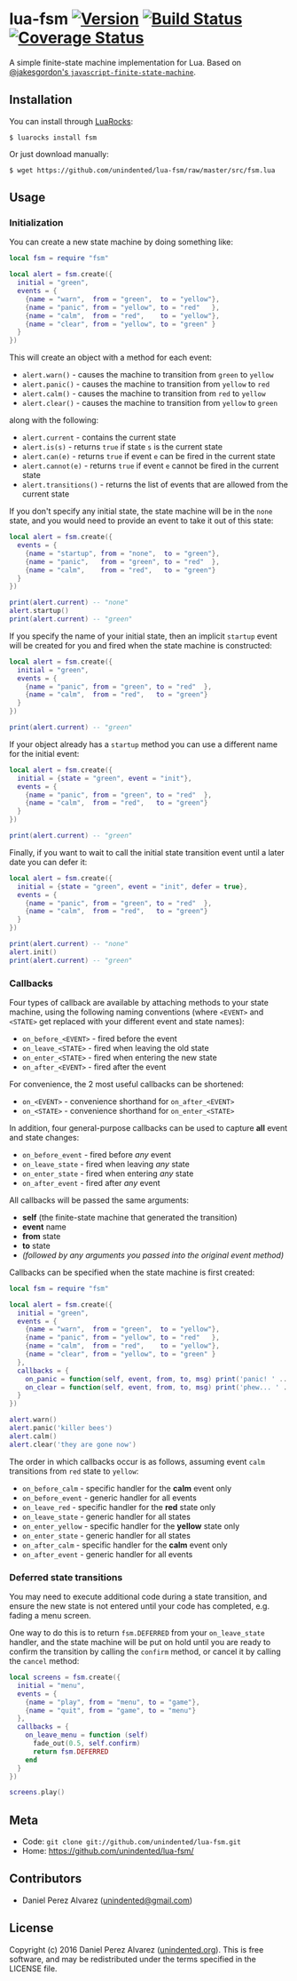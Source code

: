 # lua-fsm [![Version](https://img.shields.io/badge/luarocks-1.1.0-blue.svg)](https://luarocks.org/modules/unindented/fsm) [![Build Status](https://img.shields.io/travis/unindented/lua-fsm.svg)](http://travis-ci.org/unindented/lua-fsm) [![Coverage Status](https://img.shields.io/coveralls/unindented/lua-fsm.svg)](https://coveralls.io/r/unindented/lua-fsm)

A simple finite-state machine implementation for Lua. Based on [@jakesgordon's `javascript-finite-state-machine`](https://github.com/jakesgordon/javascript-state-machine).


## Installation

You can install through [LuaRocks](https://luarocks.org/):

```
$ luarocks install fsm
```

Or just download manually:

```
$ wget https://github.com/unindented/lua-fsm/raw/master/src/fsm.lua
```


## Usage

### Initialization

You can create a new state machine by doing something like:

```lua
local fsm = require "fsm"

local alert = fsm.create({
  initial = "green",
  events = {
    {name = "warn",  from = "green",  to = "yellow"},
    {name = "panic", from = "yellow", to = "red"   },
    {name = "calm",  from = "red",    to = "yellow"},
    {name = "clear", from = "yellow", to = "green" }
  }
})
```

This will create an object with a method for each event:

* `alert.warn()`  - causes the machine to transition from `green` to `yellow`
* `alert.panic()` - causes the machine to transition from `yellow` to `red`
* `alert.calm()`  - causes the machine to transition from `red` to `yellow`
* `alert.clear()` - causes the machine to transition from `yellow` to `green`

along with the following:

* `alert.current`       - contains the current state
* `alert.is(s)`         - returns `true` if state `s` is the current state
* `alert.can(e)`        - returns `true` if event `e` can be fired in the current state
* `alert.cannot(e)`     - returns `true` if event `e` cannot be fired in the current state
* `alert.transitions()` - returns the list of events that are allowed from the current state

If you don't specify any initial state, the state machine will be in the `none` state, and you would need to provide an event to take it out of this state:

```lua
local alert = fsm.create({
  events = {
    {name = "startup", from = "none",  to = "green"},
    {name = "panic",   from = "green", to = "red"  },
    {name = "calm",    from = "red",   to = "green"}
  }
})

print(alert.current) -- "none"
alert.startup()
print(alert.current) -- "green"
```

If you specify the name of your initial state, then an implicit `startup` event will be created for you and fired when the state machine is constructed:

```lua
local alert = fsm.create({
  initial = "green",
  events = {
    {name = "panic", from = "green", to = "red"  },
    {name = "calm",  from = "red",   to = "green"}
  }
})

print(alert.current) -- "green"
```

If your object already has a `startup` method you can use a different name for the initial event:

```lua
local alert = fsm.create({
  initial = {state = "green", event = "init"},
  events = {
    {name = "panic", from = "green", to = "red"  },
    {name = "calm",  from = "red",   to = "green"}
  }
})

print(alert.current) -- "green"
```

Finally, if you want to wait to call the initial state transition event until a later date you can defer it:

```lua
local alert = fsm.create({
  initial = {state = "green", event = "init", defer = true},
  events = {
    {name = "panic", from = "green", to = "red"  },
    {name = "calm",  from = "red",   to = "green"}
  }
})

print(alert.current) -- "none"
alert.init()
print(alert.current) -- "green"
```

### Callbacks

Four types of callback are available by attaching methods to your state machine, using the following naming conventions (where `<EVENT>` and `<STATE>` get replaced with your different event and state names):

* `on_before_<EVENT>` - fired before the event
* `on_leave_<STATE>`  - fired when leaving the old state
* `on_enter_<STATE>`  - fired when entering the new state
* `on_after_<EVENT>`  - fired after the event

For convenience, the 2 most useful callbacks can be shortened:

* `on_<EVENT>` - convenience shorthand for `on_after_<EVENT>`
* `on_<STATE>` - convenience shorthand for `on_enter_<STATE>`

In addition, four general-purpose callbacks can be used to capture **all** event and state changes:

* `on_before_event` - fired before *any* event
* `on_leave_state`  - fired when leaving *any* state
* `on_enter_state`  - fired when entering *any* state
* `on_after_event`  - fired after *any* event

All callbacks will be passed the same arguments:

* **self** (the finite-state machine that generated the transition)
* **event** name
* **from** state
* **to** state
* *(followed by any arguments you passed into the original event method)*

Callbacks can be specified when the state machine is first created:

```lua
local fsm = require "fsm"

local alert = fsm.create({
  initial = "green",
  events = {
    {name = "warn",  from = "green",  to = "yellow"},
    {name = "panic", from = "yellow", to = "red"   },
    {name = "calm",  from = "red",    to = "yellow"},
    {name = "clear", from = "yellow", to = "green" }
  },
  callbacks = {
    on_panic = function(self, event, from, to, msg) print('panic! ' .. msg)  end,
    on_clear = function(self, event, from, to, msg) print('phew... ' .. msg) end
  }
})

alert.warn()
alert.panic('killer bees')
alert.calm()
alert.clear('they are gone now')
```

The order in which callbacks occur is as follows, assuming event `calm` transitions from `red` state to `yellow`:

 * `on_before_calm`  - specific handler for the **calm** event only
 * `on_before_event` - generic  handler for all events
 * `on_leave_red`    - specific handler for the **red** state only
 * `on_leave_state`  - generic  handler for all states
 * `on_enter_yellow` - specific handler for the **yellow** state only
 * `on_enter_state`  - generic  handler for all states
 * `on_after_calm`   - specific handler for the **calm** event only
 * `on_after_event`  - generic  handler for all events

### Deferred state transitions

You may need to execute additional code during a state transition, and ensure the new state is not entered until your code has completed, e.g. fading a menu screen.

One way to do this is to return `fsm.DEFERRED` from your `on_leave_state` handler, and the state machine will be put on hold until you are ready to confirm the transition by calling the `confirm` method, or cancel it by calling the `cancel` method:

```lua
local screens = fsm.create({
  initial = "menu",
  events = {
    {name = "play", from = "menu", to = "game"},
    {name = "quit", from = "game", to = "menu"}
  },
  callbacks = {
    on_leave_menu = function (self)
      fade_out(0.5, self.confirm)
      return fsm.DEFERRED
    end
  }
})

screens.play()
```


## Meta

* Code: `git clone git://github.com/unindented/lua-fsm.git`
* Home: <https://github.com/unindented/lua-fsm/>


## Contributors

* Daniel Perez Alvarez ([unindented@gmail.com](mailto:unindented@gmail.com))


## License

Copyright (c) 2016 Daniel Perez Alvarez ([unindented.org](https://unindented.org/)). This is free software, and may be redistributed under the terms specified in the LICENSE file.
